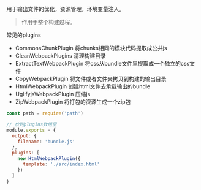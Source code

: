 用于输出文件的优化，资源管理，环境变量注入。
> 作用于整个构建过程。

常见的plugins
- CommonsChunkPlugin  将chunks相同的模块代码提取成公共js
- CleanWebpackPlugins 清理构建目录
- ExtractTextWebpackPlugin 将css从bundle文件里提取成一个独立的css文件
- CopyWebpackPlugin 将文件或者文件夹拷贝到构建的输出目录
- HtmlWebpackPlugin 创建html文件去承载输出的bundle
- UglifyjsWebpackPlugin 压缩js
- ZipWebpackPlugin 将打包的资源生成一个zip包

```js
const path = require('path')

// 放到plugins数组里
module.exports = {
  output: {
    filename: 'bundle.js'
  },
  plugins: [
    new HtmlWebpackPlugin({
      template: './src/index.html'
    })
  ]
}
```